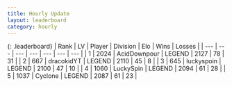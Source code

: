 ```yaml
---
title: Hourly Update
layout: leaderboard
category: hourly
---
```


{: .leaderboard}
| Rank | LV | Player | Division | Elo | Wins | Losses |
| --- | --- | --- | --- | --- | --- | --- |
| <span data-change="0">1</span> | 2024 | <span title="ID: 304661">AcidDownpour</span> | LEGEND | <span data-change="0">2127</span> | <span data-change="0">78</span> | <span data-change="0">31</span> |
| <span data-change="0">2</span> | 667 | <span title="ID: 4106">dracokidYT</span> | LEGEND | <span data-change="0">2110</span> | <span data-change="0">45</span> | <span data-change="0">8</span> |
| <span data-change="0">3</span> | 645 | <span title="ID: 512212">luckyspoin</span> | LEGEND | <span data-change="0">2100</span> | <span data-change="0">47</span> | <span data-change="0">10</span> |
| <span data-change="0">4</span> | 1060 | <span title="ID: 498412">LuckySpin</span> | LEGEND | <span data-change="0">2094</span> | <span data-change="0">61</span> | <span data-change="0">28</span> |
| <span data-change="0">5</span> | 1037 | <span title="ID: 92077">Cyclone</span> | LEGEND | <span data-change="0">2087</span> | <span data-change="0">61</span> | <span data-change="0">23</span> |